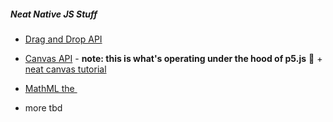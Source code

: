 ##### Neat Native JS Stuff

* [Drag and Drop API](https://developer.mozilla.org/en-US/docs/Web/API/HTML_Drag_and_Drop_API)
* [Canvas API](https://developer.mozilla.org/en-US/docs/Web/API/Canvas_API) - **note: this is what's operating under the hood of p5.js** 🤯 + [neat canvas tutorial](https://developer.mozilla.org/en-US/docs/Learn/JavaScript/Client-side_web_APIs/Drawing_graphics)
* [MathML the <math> element](https://developer.mozilla.org/en-US/docs/Learn/MathML/First_steps/Getting_started)

* more tbd